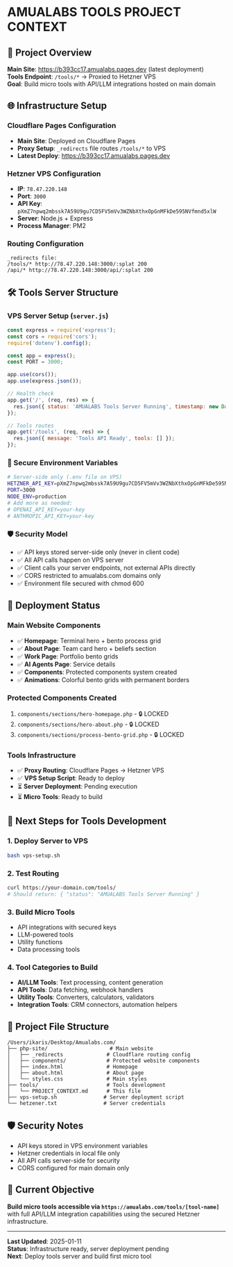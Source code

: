 # AMUALABS TOOLS PROJECT CONTEXT

## 🎯 Project Overview
**Main Site**: https://b393cc17.amualabs.pages.dev (latest deployment)  
**Tools Endpoint**: `/tools/*` → Proxied to Hetzner VPS  
**Goal**: Build micro tools with API/LLM integrations hosted on main domain

## 🌐 Infrastructure Setup

### **Cloudflare Pages Configuration**
- **Main Site**: Deployed on Cloudflare Pages
- **Proxy Setup**: `_redirects` file routes `/tools/*` to VPS
- **Latest Deploy**: https://b393cc17.amualabs.pages.dev

### **Hetzner VPS Configuration**
- **IP**: `78.47.220.148`
- **Port**: `3000`
- **API Key**: `pXmZ7npwq2mbssk7A59U9gu7CD5FV5mVv3WZNbXthxOpGnMFkDe595NVfmnd5xlW`
- **Server**: Node.js + Express
- **Process Manager**: PM2

### **Routing Configuration**
```
_redirects file:
/tools/* http://78.47.220.148:3000/:splat 200
/api/* http://78.47.220.148:3000/api/:splat 200
```

## 🛠️ Tools Server Structure

### **VPS Server Setup** (`server.js`)
```javascript
const express = require('express');
const cors = require('cors');
require('dotenv').config();

const app = express();
const PORT = 3000;

app.use(cors());
app.use(express.json());

// Health check
app.get('/', (req, res) => {
  res.json({ status: 'AMUALABS Tools Server Running', timestamp: new Date() });
});

// Tools routes
app.get('/tools', (req, res) => {
  res.json({ message: 'Tools API Ready', tools: [] });
});
```

### **🔐 Secure Environment Variables**
```bash
# Server-side only (.env file on VPS)
HETZNER_API_KEY=pXmZ7npwq2mbssk7A59U9gu7CD5FV5mVv3WZNbXthxOpGnMFkDe595NVfmnd5xlW
PORT=3000
NODE_ENV=production
# Add more as needed:
# OPENAI_API_KEY=your-key
# ANTHROPIC_API_KEY=your-key
```

### **🛡️ Security Model**
- ✅ API keys stored server-side only (never in client code)
- ✅ All API calls happen on VPS server
- ✅ Client calls your server endpoints, not external APIs directly
- ✅ CORS restricted to amualabs.com domains only
- ✅ Environment file secured with chmod 600

## 🚀 Deployment Status

### **Main Website Components**
- ✅ **Homepage**: Terminal hero + bento process grid
- ✅ **About Page**: Team card hero + beliefs section
- ✅ **Work Page**: Portfolio bento grids
- ✅ **AI Agents Page**: Service details
- ✅ **Components**: Protected components system created
- ✅ **Animations**: Colorful bento grids with permanent borders

### **Protected Components Created**
1. `components/sections/hero-homepage.php` - 🔒 LOCKED
2. `components/sections/hero-about.php` - 🔒 LOCKED  
3. `components/sections/process-bento-grid.php` - 🔒 LOCKED

### **Tools Infrastructure**
- ✅ **Proxy Routing**: Cloudflare Pages → Hetzner VPS
- ✅ **VPS Setup Script**: Ready to deploy
- ⏳ **Server Deployment**: Pending execution
- ⏳ **Micro Tools**: Ready to build

## 🔧 Next Steps for Tools Development

### **1. Deploy Server to VPS**
```bash
bash vps-setup.sh
```

### **2. Test Routing**
```bash
curl https://your-domain.com/tools/
# Should return: { "status": "AMUALABS Tools Server Running" }
```

### **3. Build Micro Tools**
- API integrations with secured keys
- LLM-powered tools
- Utility functions
- Data processing tools

### **4. Tool Categories to Build**
- **AI/LLM Tools**: Text processing, content generation
- **API Tools**: Data fetching, webhook handlers
- **Utility Tools**: Converters, calculators, validators
- **Integration Tools**: CRM connectors, automation helpers

## 📁 Project File Structure
```
/Users/ikaris/Desktop/Amualabs.com/
├── php-site/                    # Main website
│   ├── _redirects              # Cloudflare routing config
│   ├── components/             # Protected website components
│   ├── index.html              # Homepage
│   ├── about.html              # About page
│   └── styles.css              # Main styles
├── tools/                      # Tools development
│   └── PROJECT_CONTEXT.md      # This file
├── vps-setup.sh               # Server deployment script
└── hetzener.txt               # Server credentials
```

## 🛡️ Security Notes
- API keys stored in VPS environment variables
- Hetzner credentials in local file only
- All API calls server-side for security
- CORS configured for main domain only

## 🎯 Current Objective
**Build micro tools accessible via `https://amualabs.com/tools/[tool-name]`** with full API/LLM integration capabilities using the secured Hetzner infrastructure.

---
**Last Updated**: 2025-01-11  
**Status**: Infrastructure ready, server deployment pending  
**Next**: Deploy tools server and build first micro tool
